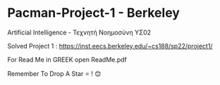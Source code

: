 # Pacman-Project-1 - Berkeley

 Artificial Intelligence - Τεχνητή Νοημοσύνη YΣ02
 
Solved Project 1 : https://inst.eecs.berkeley.edu/~cs188/sp22/project1/

For Read Me in GREEK open ReadMe.pdf

Remember To Drop A Star ⭐ ! 😊
